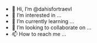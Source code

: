 - 👋 Hi, I’m @dahisfortraevl
- 👀 I’m interested in ...
- 🌱 I’m currently learning ...
- 💞️ I’m looking to collaborate on ...
- 📫 How to reach me ...

<!---
dahisfortraevl/dahisfortraevl is a ✨ special ✨ repository because its `README.md` (this file) appears on your GitHub profile.
You can click the Preview link to take a look at your changes.
--->
